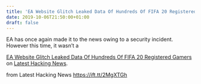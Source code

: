 ```yaml
---
title: 'EA Website Glitch Leaked Data Of Hundreds Of FIFA 20 Registered Gamers'
date: 2019-10-06T21:50:00+01:00
draft: false
---
```


EA has once again made it to the news owing to a security incident. However this time, it wasn’t a

[EA Website Glitch Leaked Data Of Hundreds Of FIFA 20 Registered Gamers](https://latesthackingnews.com/2019/10/06/ea-website-glitch-leaked-data-of-hundreds-of-fifa-20-registered-gamers/) on [Latest Hacking News](https://latesthackingnews.com).

  
  
from Latest Hacking News https://ift.tt/2MgXTGh